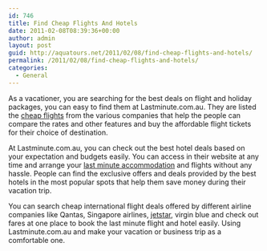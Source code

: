```yaml
---
id: 746
title: Find Cheap Flights And Hotels
date: 2011-02-08T08:39:36+00:00
author: admin
layout: post
guid: http://aquatours.net/2011/02/08/find-cheap-flights-and-hotels/
permalink: /2011/02/08/find-cheap-flights-and-hotels/
categories:
  - General
---
```

As a vacationer, you are searching for the best deals on flight and holiday packages, you can easy to find them at Lastminute.com.au. They are listed the [cheap flights](http://www.lastminute.com.au/flights.html) from the various companies that help the people can compare the rates and other features and buy the affordable flight tickets for their choice of destination.

At Lastminute.com.au, you can check out the best hotel deals based on your expectation and budgets easily. You can access in their website at any time and arrange your [last minute accommodation](http://www.lastminute.com.au/hotels.html) and flights without any hassle. People can find the exclusive offers and deals provided by the best hotels in the most popular spots that help them save money during their vacation trip. 

You can search cheap international flight deals offered by different airline companies like Qantas, Singapore airlines, [jetstar](http://www.lastminute.com.au/directory/australian-airlines/jetstar.html), virgin blue and check out fares at one place to book the last minute flight and hotel easily. Using Lastminute.com.au and make your vacation or business trip as a comfortable one.